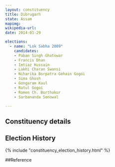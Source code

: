 ```yaml
---
layout: constituency
title: Dibrugarh
state: Assam
mapimg: 
wikipedia-url: 
date: 2014-01-29

elections: 
  - name: "Lok Sabha 2009"
    candidates: 
    - Paban Singh Ghatowar 
    - Francis Dhan 
    - Imtiaz Hussain 
    - Lakhi Charan Swansi 
    - Niharika Borpatra Gohain Gogoi 
    - Sima Ghosh 
    - Gongaram Kaul 
    - Ratul Gogoi 
    - Romen Ch. Borthakur 
    - Sarbananda Sonowal 

---
```

## Constituency details


## Election History
{% include "constituency_election_history.html" %}

##Reference
